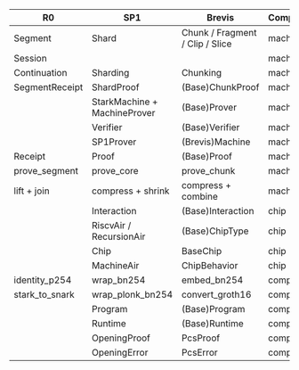 | R0             | SP1                          | Brevis                          | Component  |
|----------------|------------------------------|---------------------------------|------------|
| Segment        | Shard                        | Chunk / Fragment / Clip / Slice | machine    |
| Session        |                              |                                 | machine    |
| Continuation   | Sharding                     | Chunking                        | machine    |
| SegmentReceipt | ShardProof                   | (Base)ChunkProof                | machine    |
|                | StarkMachine + MachineProver | (Base)Prover                    | machine    |
|                | Verifier                     | (Base)Verifier                  | machine    |
|                | SP1Prover                    | (Brevis)Machine                 | machine    |
| Receipt        | Proof                        | (Base)Proof                     | machine    |
| prove_segment  | prove_core                   | prove_chunk                     | machine    |
| lift + join    | compress + shrink            | compress + combine              | machine    |
|                | Interaction                  | (Base)Interaction               | chip       |
|                | RiscvAir / RecursionAir      | (Base)ChipType                  | chip       |
|                | Chip                         | BaseChip                        | chip       |
|                | MachineAir                   | ChipBehavior                    | chip       |
| identity_p254  | wrap_bn254                   | embed_bn254                     | compiler   |
| stark_to_snark | wrap_plonk_bn254             | convert_groth16                 | compiler   |
|                | Program                      | (Base)Program                   | compiler   |
|                | Runtime                      | (Base)Runtime                   | compiler   |
|                | OpeningProof                 | PcsProof                        | compiler   |
|                | OpeningError                 | PcsError                        | compiler   |